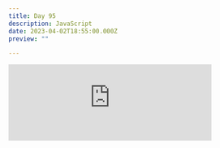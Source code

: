 ```yaml
---
title: Day 95
description: JavaScript
date: 2023-04-02T18:55:00.000Z
preview: ""

---
```


<iframe src="https://mastodontech.de/@larnius/110131213545347378/embed" class="mastodon-embed" style="max-width: 100%; border: 0" width="400" allowfullscreen="allowfullscreen"></iframe><script src="https://mastodontech.de/embed.js" async="async"></script>